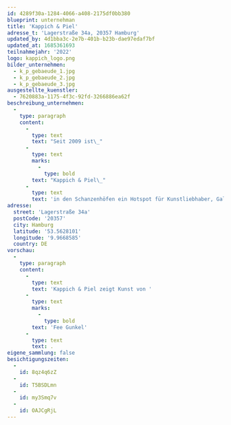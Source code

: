 ```yaml
---
id: 4289f30a-1284-4066-a408-2175df0bb380
blueprint: unternehman
title: 'Kappich & Piel'
adresse_t: 'Lagerstraße 34a, 20357 Hamburg'
updated_by: 4d1bba3c-2e7b-401b-b23b-dae97edaf7bf
updated_at: 1685361693
teilnahmejahr: '2022'
logo: kappich_logo.png
bilder_unternehmen:
  - k_p_gebaeude_1.jpg
  - k_p_gebaeude_2.jpg
  - k_p_gebaeude_3.jpg
ausgestellte_kuenstler:
  - 7620883a-1175-4f3c-92fd-3266886ea62f
beschreibung_unternehmen:
  -
    type: paragraph
    content:
      -
        type: text
        text: "Seit 2009 ist\_"
      -
        type: text
        marks:
          -
            type: bold
        text: "Kappich & Piel\_"
      -
        type: text
        text: 'in den Schanzenhöfen ein Hotspot für Kunstliebhaber, Galeristen und Künstler. Das Team aus Tischlern, Vergoldern und Rahmenrestauratoren fertigt individuelle Rahmungen. Ebenso widmet man sich in der Werkstatt-Galerie dem Kunstverkauf. Geertje Foth ist geprüfte Gemälderestauratorin und arbeitet seit über 28 Jahren in ihrem Hamburger Atelier. Sie betreut private Sammlungen und berät beim Ankauf und Verkauf von Kunstwerken.'
adresse:
  street: 'Lagerstraße 34a'
  postCode: '20357'
  city: Hamburg
  latitude: '53.5628101'
  longitude: '9.9668585'
  country: DE
vorschau:
  -
    type: paragraph
    content:
      -
        type: text
        text: 'Kappich & Piel zeigt Kunst von '
      -
        type: text
        marks:
          -
            type: bold
        text: 'Fee Gunkel'
      -
        type: text
        text: .
eigene_sammlung: false
besichtigungszeiten:
  -
    id: 8qz4q6zZ
  -
    id: T5BSDLmn
  -
    id: my3Smq7v
  -
    id: OAJCgRjL
---
```

